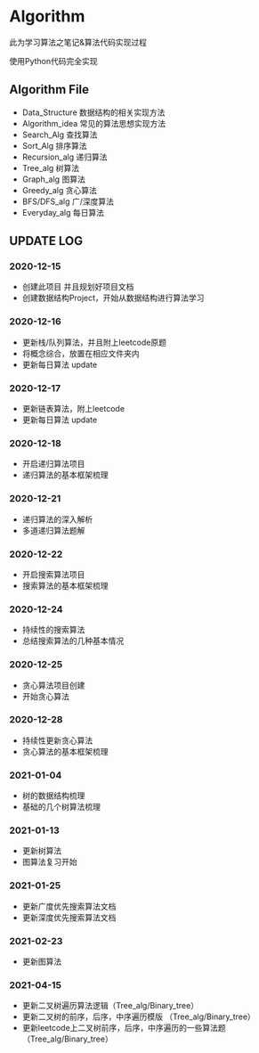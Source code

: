 # Algorithm

此为学习算法之笔记&算法代码实现过程

使用Python代码完全实现

## Algorithm File 
- Data_Structure 数据结构的相关实现方法
- Algorithm_idea 常见的算法思想实现方法
- Search_Alg 查找算法
- Sort_Alg 排序算法
- Recursion_alg 递归算法
- Tree_alg 树算法
- Graph_alg 图算法
- Greedy_alg 贪心算法
- BFS/DFS_alg 广/深度算法
- Everyday_alg 每日算法

## UPDATE LOG
 
### 2020-12-15 

- 创建此项目 并且规划好项目文档
- 创建数据结构Project，开始从数据结构进行算法学习

### 2020-12-16

- 更新栈/队列算法，并且附上leetcode原题
- 将概念综合，放置在相应文件夹内
- 更新每日算法 update

### 2020-12-17 

- 更新链表算法，附上leetcode
- 更新每日算法 update

### 2020-12-18

- 开启递归算法项目
- 递归算法的基本框架梳理

### 2020-12-21

- 递归算法的深入解析
- 多道递归算法题解

### 2020-12-22

- 开启搜索算法项目
- 搜索算法的基本框架梳理

### 2020-12-24

- 持续性的搜索算法
- 总结搜索算法的几种基本情况

### 2020-12-25

- 贪心算法项目创建
- 开始贪心算法

### 2020-12-28

- 持续性更新贪心算法
- 贪心算法的基本框架梳理

### 2021-01-04

- 树的数据结构梳理
- 基础的几个树算法梳理

### 2021-01-13

- 更新树算法
- 图算法复习开始

### 2021-01-25

- 更新广度优先搜索算法文档
- 更新深度优先搜索算法文档

### 2021-02-23

- 更新图算法

### 2021-04-15

- 更新二叉树遍历算法逻辑（Tree_alg/Binary_tree）
- 更新二叉树的前序，后序，中序遍历模版 （Tree_alg/Binary_tree）
- 更新leetcode上二叉树前序，后序，中序遍历的一些算法题 （Tree_alg/Binary_tree）